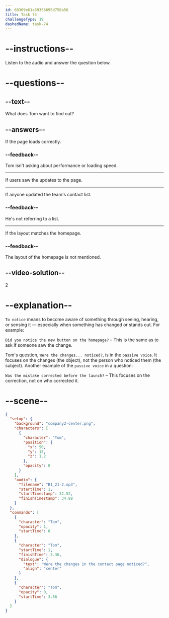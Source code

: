 ```yaml
---
id: 68309e61a39356695d758a56
title: Task 74
challengeType: 19
dashedName: task-74
---
```


<!-- (Audio) Tom: Were the changes in the contact page noticed? -->

# --instructions--

Listen to the audio and answer the question below.

# --questions--

## --text--

What does Tom want to find out?

## --answers--

If the page loads correctly.

### --feedback--

Tom isn't asking about performance or loading speed.

---

If users saw the updates to the page.

---

If anyone updated the team's contact list.

### --feedback--

He's not referring to a list.

---

If the layout matches the homepage.

### --feedback--

The layout of the homepage is not mentioned.

## --video-solution--

2

# --explanation--

`To notice` means to become aware of something through seeing, hearing, or sensing it — especially when something has changed or stands out. For example:

`Did you notice the new button on the homepage?` – This is the same as to ask if someone saw the change.

Tom's question, `Were the changes... noticed?`, is in the `passive voice`. It focuses on the changes (the object), not the person who noticed them (the subject). Another example of the `passive voice` in a question:

`Was the mistake corrected before the launch?` – This focuses on the correction, not on who corrected it.

# --scene--

```json
{
  "setup": {
    "background": "company2-center.png",
    "characters": [
      {
        "character": "Tom",
        "position": {
          "x": 50,
          "y": 15,
          "z": 1.2
        },
        "opacity": 0
      }
    ],
    "audio": {
      "filename": "B1_21-2.mp3",
      "startTime": 1,
      "startTimestamp": 32.52,
      "finishTimestamp": 34.88
    }
  },
  "commands": [
    {
      "character": "Tom",
      "opacity": 1,
      "startTime": 0
    },
    {
      "character": "Tom",
      "startTime": 1,
      "finishTime": 3.36,
      "dialogue": {
        "text": "Were the changes in the contact page noticed?",
        "align": "center"
      }
    },
    {
      "character": "Tom",
      "opacity": 0,
      "startTime": 3.86
    }
  ]
}
```
